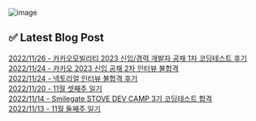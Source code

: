 ![image](https://user-images.githubusercontent.com/76645095/162124599-f9d701d6-e523-49c4-a6ce-193dc38f1026.png)

## ✅ Latest Blog Post

[2022/11/26 - 카카오모빌리티 2023 신입/경력 개발자 공채 1차 코딩테스트 후기](http://blog.naver.com/ds4ouj/222938694200) <br/>
[2022/11/24 - 카카오 2023 신입 공채 2차 인터뷰 불합격](http://blog.naver.com/ds4ouj/222937177361) <br/>
[2022/11/24 - 넥토리얼 인터뷰 불합격 후기](http://blog.naver.com/ds4ouj/222937009855) <br/>
[2022/11/20 - 11월 셋째주 일기](http://blog.naver.com/ds4ouj/222933630017) <br/>
[2022/11/14 - Smilegate STOVE DEV CAMP 3기 코딩테스트 합격](http://blog.naver.com/ds4ouj/222928742309) <br/>
[2022/11/13 - 11월 둘째주 일기](http://blog.naver.com/ds4ouj/222927763024) <br/>

